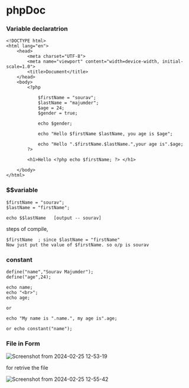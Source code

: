 # phpDoc

### Variable declaratrion

    <!DOCTYPE html>
    <html lang="en">
        <head>
            <meta charset="UTF-8">
            <meta name="viewport" content="width=device-width, initial-scale=1.0">
            <title>Document</title>
        </head>
        <body>
            <?php

                $firstName = "sourav";
                $lastName = "majumder";
                $age = 24;
                $gender = true;

                echo $gender;

                echo "Hello $firstName $lastName, you age is $age";

                echo "Hello ".$firstName.$lastName.",your age is".$age;
            ?>

            <h1>Hello <?php echo $firstName; ?> </h1>

        </body>
    </html>

### $$variable

    $firstName = "sourav";
    $lastName = "firstName";

    echo $$lastName   [output -- sourav]

steps of compile,

    $firstName  ; since $lastName = "firstName"
    Now just put the value of $firstName. so o/p is sourav

### constant

    define("name","Sourav Majumder");
    define("age",24);

    echo name;
    echo "<br>";
    echo age;

    or

    echo "My name is ".name.", my age is".age;

    or echo constant("name");

### File in Form

![Screenshot from 2024-02-25 12-53-19](https://github.com/s0urav6529/phpDoc/assets/96060029/59eb630c-10e6-4821-b44c-d828b7c95b5d)

for retrive the file

![Screenshot from 2024-02-25 12-55-42](https://github.com/s0urav6529/phpDoc/assets/96060029/868f519a-9eb1-4a35-bb0a-d01efe9946bc)
